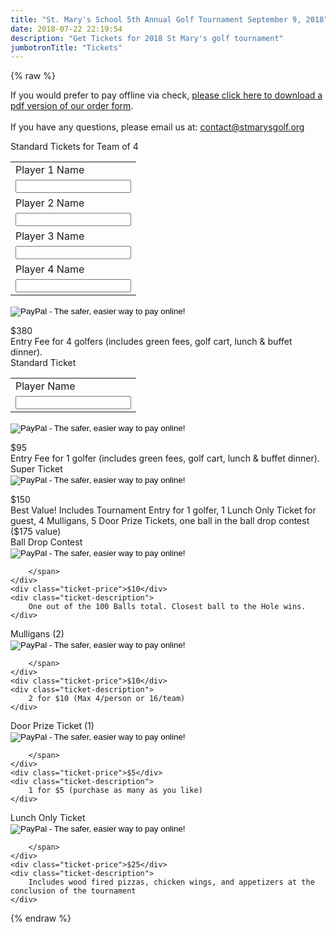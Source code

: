 ```yaml
---
title: "St. Mary's School 5th Annual Golf Tournament September 9, 2018"
date: 2018-07-22 22:19:54
description: "Get Tickets for 2018 St Mary's golf tournament"
jumbotronTitle: "Tickets"
---
```

{% raw %}
<!-- Facebook Pixel Code -->
If you would prefer to pay offline via check, <a href="../forms/2018/2018 registration.pdf">please click here to download a pdf version of our order form</a>.
<br><br>
If you have any questions, please email us at: <a href="mailto:contact@stmarysgolf.org">contact@stmarysgolf.org</a>
<br>
<div class="ticket-section">
    <div class="ticket-header">
        <span class="ticket-title">Standard Tickets for Team of 4</span>
        <span class="ticket-purchase">
<form target="paypal" action="https://www.paypal.com/cgi-bin/webscr" method="post">
<input type="hidden" name="cmd" value="_s-xclick">
<input type="hidden" name="hosted_button_id" value="XNVKWN76DT7N8">
<table>
<tr><td><input type="hidden" name="on0" value="Player 1 Name">Player 1 Name</td></tr><tr><td><input type="text" name="os0" maxlength="200"></td></tr>
<tr><td><input type="hidden" name="on1" value="Player 2 Name">Player 2 Name</td></tr><tr><td><input type="text" name="os1" maxlength="200"></td></tr>
<tr><td><input type="hidden" name="on2" value="Player 3 Name">Player 3 Name</td></tr><tr><td><input type="text" name="os2" maxlength="200"></td></tr>
<tr><td><input type="hidden" name="on3" value="Player 4 Name">Player 4 Name</td></tr><tr><td><input type="text" name="os3" maxlength="200"></td></tr>
</table>
<input type="image" src="https://www.paypalobjects.com/en_US/i/btn/btn_cart_LG.gif" border="0" name="submit" alt="PayPal - The safer, easier way to pay online!">
<img alt="" border="0" src="https://www.paypalobjects.com/en_US/i/scr/pixel.gif" width="1" height="1">
</form>
        </span>
    </div>
    <div class="ticket-price">$380</div>
    <div class="ticket-description">
        Entry Fee for 4 golfers (includes green fees, golf cart, lunch &amp; buffet dinner).
    </div>
</div>
<div class="ticket-section">
    <div class="ticket-header">
        <span class="ticket-title">Standard Ticket</span>
        <span class="ticket-purchase">
            <form target="paypal" action="https://www.paypal.com/cgi-bin/webscr" method="post">
            <input type="hidden" name="cmd" value="_s-xclick">
            <input type="hidden" name="hosted_button_id" value="HG9SJCQ4GM7LE">
            <table>
            <tr><td><input type="hidden" name="on0" value="Player Name">Player Name</td></tr><tr><td><input type="text" name="os0" maxlength="200"></td></tr>
            </table>
            <input type="image" src="https://www.paypalobjects.com/en_US/i/btn/btn_cart_LG.gif" border="0" name="submit" alt="PayPal - The safer, easier way to pay online!">
            <img alt="" border="0" src="https://www.paypalobjects.com/en_US/i/scr/pixel.gif" width="1" height="1">
            </form>
        </span>
    </div>
    <div class="ticket-price">$95</div>
    <div class="ticket-description">
        Entry Fee for 1 golfer (includes green fees, golf cart, lunch &amp; buffet dinner).
    </div>
</div>

<div class="ticket-section">
    <div class="ticket-header">
        <span class="ticket-title">Super Ticket</span>
        <span class="ticket-purchase">
        <form target="paypal" action="https://www.paypal.com/cgi-bin/webscr" method="post">
        <input type="hidden" name="cmd" value="_s-xclick">
        <input type="hidden" name="hosted_button_id" value="HX4ZSNK6T5HF8">
        <input type="image" src="https://www.paypalobjects.com/en_US/i/btn/btn_cart_LG.gif" border="0" name="submit" alt="PayPal - The safer, easier way to pay online!">
        <img alt="" border="0" src="https://www.paypalobjects.com/en_US/i/scr/pixel.gif" width="1" height="1">
        </form>
        </span>
    </div>
    <div class="ticket-price">$150</div>
    <div class="ticket-description">
        Best Value! Includes Tournament Entry for 1 golfer, 1 Lunch Only Ticket for guest, 4 Mulligans, 5 Door Prize Tickets, one ball in the ball drop contest ($175 value)
    </div>
</div>

<div class="ticket-section">
    <div class="ticket-header">
        <span class="ticket-title">Ball Drop Contest</span>
        <span class="ticket-purchase">
        <form target="paypal" action="https://www.paypal.com/cgi-bin/webscr" method="post">
<input type="hidden" name="cmd" value="_s-xclick">
<input type="hidden" name="hosted_button_id" value="9AQSGSLBFH6W4">
<input type="image" src="https://www.paypalobjects.com/en_US/i/btn/btn_cart_LG.gif" border="0" name="submit" alt="PayPal - The safer, easier way to pay online!">
<img alt="" border="0" src="https://www.paypalobjects.com/en_US/i/scr/pixel.gif" width="1" height="1">
</form>

        </span>
    </div>
    <div class="ticket-price">$10</div>
    <div class="ticket-description">
        One out of the 100 Balls total. Closest ball to the Hole wins. 
    </div>
</div>

<div class="ticket-section">
    <div class="ticket-header">
        <span class="ticket-title">Mulligans (2)</span>
        <span class="ticket-purchase">
        <form target="paypal" action="https://www.paypal.com/cgi-bin/webscr" method="post">
<input type="hidden" name="cmd" value="_s-xclick">
<input type="hidden" name="hosted_button_id" value="X3888JEJF43C6">
<input type="image" src="https://www.paypalobjects.com/en_US/i/btn/btn_cart_LG.gif" border="0" name="submit" alt="PayPal - The safer, easier way to pay online!">
<img alt="" border="0" src="https://www.paypalobjects.com/en_US/i/scr/pixel.gif" width="1" height="1">
</form>

        </span>
    </div>
    <div class="ticket-price">$10</div>
    <div class="ticket-description">
        2 for $10 (Max 4/person or 16/team) 
    </div>
</div>

<div class="ticket-section">
    <div class="ticket-header">
        <span class="ticket-title">Door Prize Ticket (1)</span>
        <span class="ticket-purchase">
        <form target="paypal" action="https://www.paypal.com/cgi-bin/webscr" method="post">
<input type="hidden" name="cmd" value="_s-xclick">
<input type="hidden" name="hosted_button_id" value="34BPPH5WK4GR4">
<input type="image" src="https://www.paypalobjects.com/en_US/i/btn/btn_cart_LG.gif" border="0" name="submit" alt="PayPal - The safer, easier way to pay online!">
<img alt="" border="0" src="https://www.paypalobjects.com/en_US/i/scr/pixel.gif" width="1" height="1">
</form>

        </span>
    </div>
    <div class="ticket-price">$5</div>
    <div class="ticket-description">
        1 for $5 (purchase as many as you like)
    </div>
</div>

<div class="ticket-section">
    <div class="ticket-header">
        <span class="ticket-title">Lunch Only Ticket</span>
        <span class="ticket-purchase">
        <form target="paypal" action="https://www.paypal.com/cgi-bin/webscr" method="post">
<input type="hidden" name="cmd" value="_s-xclick">
<input type="hidden" name="hosted_button_id" value="MVGKHTUE8BVUY">
<input type="image" src="https://www.paypalobjects.com/en_US/i/btn/btn_cart_LG.gif" border="0" name="submit" alt="PayPal - The safer, easier way to pay online!">
<img alt="" border="0" src="https://www.paypalobjects.com/en_US/i/scr/pixel.gif" width="1" height="1">
</form>

        </span>
    </div>
    <div class="ticket-price">$25</div>
    <div class="ticket-description">
        Includes wood fired pizzas, chicken wings, and appetizers at the conclusion of the tournament
    </div>
</div>
{% endraw %}